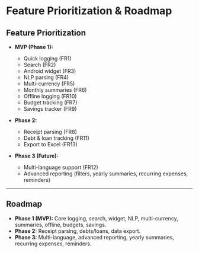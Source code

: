 # Feature Prioritization & Roadmap

## Feature Prioritization

- **MVP (Phase 1):**
  - Quick logging (FR1)
  - Search (FR2)
  - Android widget (FR3)
  - NLP parsing (FR4)
  - Multi-currency (FR5)
  - Monthly summaries (FR6)
  - Offline logging (FR10)
  - Budget tracking (FR7)
  - Savings tracker (FR9)

- **Phase 2:**
  - Receipt parsing (FR8)
  - Debt & loan tracking (FR11)
  - Export to Excel (FR13)

- **Phase 3 (Future):**
  - Multi-language support (FR12)
  - Advanced reporting (filters, yearly summaries, recurring expenses, reminders)

---

## Roadmap

- **Phase 1 (MVP):** Core logging, search, widget, NLP, multi-currency, summaries, offline, budgets, savings.
- **Phase 2:** Receipt parsing, debts/loans, data export.
- **Phase 3:** Multi-language, advanced reporting, yearly summaries, recurring expenses, reminders.
